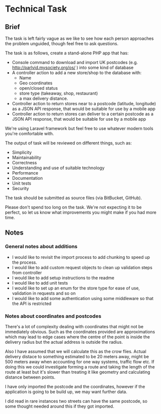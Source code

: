 # Technical Task

## Brief

The task is left fairly vague as we like to see how each person approaches the problem unguided, though feel free to ask questions.

The task is as follows, create a stand-alone PHP app that has:

* Console command to download and import UK postcodes (e.g. http://parlvid.mysociety.org/os/ ) into some kind of database
* A controller action to add a new store/shop to the database with:
  * Name
  * Geo coordinates
  * open/closed status
  * store type (takeaway, shop, restaurant)
  * a max delivery distance.
* Controller action to return stores near to a postcode (latitude, longitude) as a JSON API response, that would be suitable for use by a mobile app
* Controller action to return stores can deliver to a certain postcode as a JSON API response, that would be suitable for use by a mobile app

We're using Laravel framework but feel free to use whatever modern tools you're comfortable with.

The output of task will be reviewed on different things, such as:
* Simplicity
* Maintainability
* Correctness
* Understanding and use of suitable technology
* Performance
* Documentation
* Unit tests
* Security

The task should be submitted as source files (via BitBucket, GitHub).

Please don't spend too long on the task. We're not expecting it to be perfect, so let us know what improvements you might make if you had more time.

## Notes

### General notes about additions

* I would like to revisit the import process to add chunking to speed up the process.
* I would like to add custom request objects to clean up validation steps from controller
* I would like to add setup instructions to the readme
* I would like to add unit tests
* I would like to set up an enum for the store type for ease of use, validation in requests and so on
* I would like to add some authentication using some middleware so that the API is restricted


### Notes about coordinates and postcodes

There's a lot of complexity dealing with coordinates that might not be immediately obvious. Such as the coordinates provided are approximations which may lead to edge cases where the centre of the point is inside the delivery radius but the actual address is outside the radius.

Also I have assumed that we will calculate this as the crow flies. Actual delivery distace to something estimated to be 20 meters away, might be 500 meters away when accounting for one way systems, traffic flow etc. If doing this we could investigate forming a route and taking the length of the route at least but it's slower than treating it like geometry and calculating distance between points.

I have only imported the postcode and the coordinates, however if the application is going to be build up, we may want further data.

I did read in rare instances two streets can have the same postcode, so some thought needed around this if they got imported.
